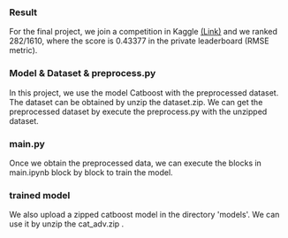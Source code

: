 ### Result
For the final project, we join a competition in Kaggle [(Link)](https://www.kaggle.com/competitions/um-game-playing-strength-of-mcts-variants) and we ranked 282/1610, where the score is 0.43377 in the private leaderboard (RMSE metric).

### Model & Dataset & preprocess.py
In this project, we use the model Catboost with the preprocessed dataset.
The dataset can be obtained by unzip the dataset.zip. We can get the preprocessed dataset by execute the preprocess.py with the unzipped dataset.

### main.py
Once we obtain the preprocessed data, we can execute the blocks in main.ipynb block by block to train the model.

### trained model
We also upload a zipped catboost model in the directory 'models'. We can use it by unzip the cat_adv.zip .